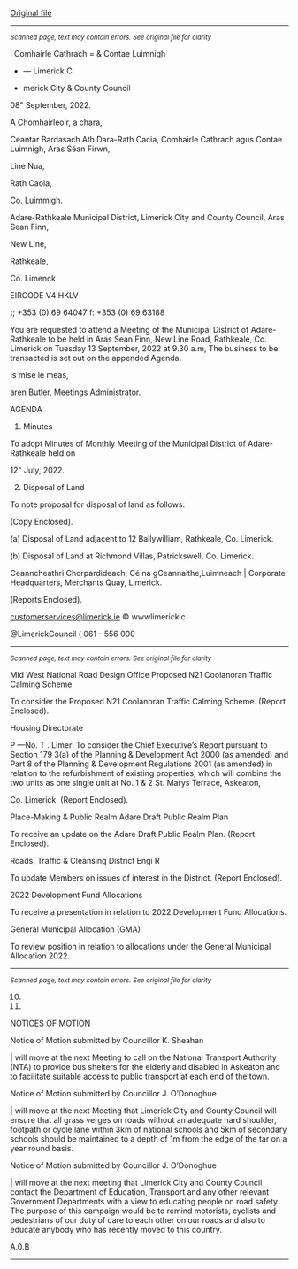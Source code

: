 [Original file](https://www.limerick.ie/sites/default/files/media/documents/2022-09/00%20Agenda%2013th%20September%2C%202022.pdf)

---
*<small>Scanned page, text may contain errors. See original file for clarity</small>*  

i Comhairle Cathrach
= & Contae Luimnigh
* — Limerick C
- merick City
& County Council

08" September, 2022.

A Chomhairleoir, a chara,

Ceantar Bardasach Ath Dara-Rath Cacia,
Comhairle Cathrach agus Contae Luimnigh,
Aras Séan Firwn,

Line Nua,

Rath Caola,

Co. Luimmigh.

Adare-Rathkeale Municipal District,
Limerick City and County Council,
Aras Sean Finn,

New Line,

Rathkeale,

Co. Limenck

EIRCODE V4 HKLV

t; +353 (0) 69 64047
f: +353 (0) 69 63188

You are requested to attend a Meeting of the Municipal District of Adare-Rathkeale to be held in
Aras Sean Finn, New Line Road, Rathkeale, Co. Limerick on Tuesday 13 September, 2022 at 9.30
a.m, The business to be transacted is set out on the appended Agenda.

Is mise le meas,

aren Butler,
Meetings Administrator.

AGENDA

1. Minutes

To adopt Minutes of Monthly Meeting of the Municipal District of Adare-Rathkeale held on

12" July, 2022.

2. Disposal of Land

To note proposal for disposal of land as follows:

(Copy Enclosed).

(a) Disposal of Land adjacent to 12 Ballywilliam, Rathkeale, Co. Limerick.

(b) Disposal of Land at Richmond Villas, Patrickswell, Co. Limerick.

Ceanncheathri Chorpardideach, Cé na gCeannaithe,Luimneach |
Corporate Headquarters, Merchants Quay, Limerick.

(Reports Enclosed).

customerservices@limerick.ie
© wwwlimerickic

@LimerickCouncil
( 061 - 556 000


---
*<small>Scanned page, text may contain errors. See original file for clarity</small>*  

Mid West National Road Design Office
Proposed N21 Coolanoran Traffic Calming Scheme

To consider the Proposed N21 Coolanoran Traffic Calming Scheme.
(Report Enclosed).

Housing Directorate

P —No. T . Limeri
To consider the Chief Executive’s Report pursuant to Section 179 3(a) of the Planning &
Development Act 2000 (as amended) and Part 8 of the Planning & Development
Regulations 2001 (as amended) in relation to the refurbishment of existing properties,
which will combine the two units as one single unit at No. 1 & 2 St. Marys Terrace, Askeaton,

Co. Limerick.
(Report Enclosed).

Place-Making & Public Realm
Adare Draft Public Realm Plan

To receive an update on the Adare Draft Public Realm Plan.
(Report Enclosed).

Roads, Traffic & Cleansing
District Engi R

To update Members on issues of interest in the District.
(Report Enclosed).

2022 Development Fund Allocations

To receive a presentation in relation to 2022 Development Fund Allocations.

General Municipal Allocation (GMA)

To review position in relation to allocations under the General Municipal Allocation 2022.


---
*<small>Scanned page, text may contain errors. See original file for clarity</small>*  

10.

11.

NOTICES OF MOTION

Notice of Motion submitted by Councillor K. Sheahan

| will move at the next Meeting to call on the National Transport Authority (NTA) to provide
bus shelters for the elderly and disabled in Askeaton and to facilitate suitable access to
public transport at each end of the town.

Notice of Motion submitted by Councillor J. O’Donoghue

| will move at the next Meeting that Limerick City and County Council will ensure that all
grass verges on roads without an adequate hard shoulder, footpath or cycle lane within
3km of national schools and 5km of secondary schools should be maintained to a depth of
1m from the edge of the tar on a year round basis.

Notice of Motion submitted by Councillor J. O’Donoghue

| will move at the next meeting that Limerick City and County Council contact the
Department of Education, Transport and any other relevant Government Departments
with a view to educating people on road safety. The purpose of this campaign would be to
remind motorists, cyclists and pedestrians of our duty of care to each other on our roads
and also to educate anybody who has recently moved to this country.

A.0.B


---

